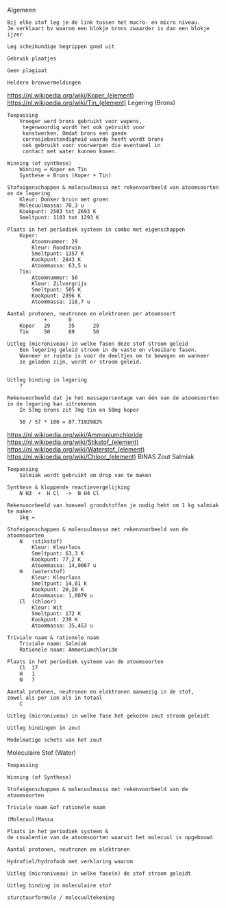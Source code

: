 Algemeen

    Bij elke stof leg je de link tussen het macro- en micro niveau.
    Je verklaart bv waarom een blokje brons zwaarder is dan een blokje ijzer

    Leg scheikundige begrippen goed uit

    Gebruik plaatjes

    Geen plagiaat

    Heldere bronvermeldingen
    
https://nl.wikipedia.org/wiki/Koper_(element) https://nl.wikipedia.org/wiki/Tin_(element)
Legering            (Brons) 

    Toepassing
        Vroeger werd brons gebruikt voor wapens,   
         tegenwoordig wordt het ook gebruikt voor 
         kunstwerken. Omdat brons een goede
         corrosiebestendigheid waarde heeft wordt brons
         ook gebruikt voor voorwerpen die eventueel in
         contact met water kunnen komen.
    
    Winning (of synthese)
        Winning = Koper en Tin
        Synthese = Brons (Koper + Tin)
        
    Stofeigenschappen & molecuulmassa met rekenvoorbeeld van atoomsoorten en de legering
        Kleur: Donker bruin met groen
        Molecuulmassa: 70,3 u
        Kookpunt: 2503 tot 2693 K
        Smeltpunt: 1103 tot 1293 K
        
    Plaats in het periodiek systeen in combo met eigenschappen
        Koper:
            Atoomnummer: 29
            Kleur: Roodbruin
            Smeltpunt: 1357 K
            Kookpunt: 2843 K
            Atoommassa: 63,5 u
        Tin:
            Atoomnummer: 50
            Kleur: Zilvergrijs
            Smeltpunt: 505 K
            Kookpunt: 2896 K
            Atoommassa: 118,7 u
        
    Aantal protonen, neutronen en elektronen per atoomsoort
                +       0       -
        Koper   29      35      29
        Tin     50      69      50
        
    Uitleg (microniveau) in welke fasen deze stof stroom geleid
        Een legering geleid stroom in de vaste en vloeibare fasen.
        Wanneer er ruimte is voor de deeltjes om te bewegen en wanneer
        ze geladen zijn, wordt er stroom geleid.


    Uitleg binding in legering
        ?

    Rekenvoorbeeld dat je het massapercentage van één van de atoomsoorten
    in de legering kan uitrekenen
        In 57mg brons zit 7mg tin en 50mg koper
        
        50 / 57 * 100 = 87.7192982%


https://nl.wikipedia.org/wiki/Ammoniumchloride https://nl.wikipedia.org/wiki/Stikstof_(element) https://nl.wikipedia.org/wiki/Waterstof_(element)
https://nl.wikipedia.org/wiki/Chloor_(element) BINAS
Zout Salmiak

    Toepassing
        Salmiak wordt gebruikt om drop van te maken
    
    Synthese & kloppende reactievergelijking
        N H3  +  H Cl  ->  N H4 Cl
        
    Rekenvoorbeeld van hoeveel grondstoffen je nodig hebt om 1 kg salmiak te maken
        1kg = 
        
    Stofeigenschappen & molecuulmassa met rekenvoorbeeld van de atoomsoorten
        N   (stikstof)
            Kleur: Kleurloos
            Smeltpunt: 63,3 K
            Kookpunt: 77,2 K
            Atoommassa: 14,0067 u
        H   (waterstof)
            Kleur: Kleurloos
            Smeltpunt: 14,01 K
            Kookpunt: 20,28 K
            Atoommassa: 1,0079 u
        Cl  (chloor)
            Kleur: Wit
            Smeltpunt: 172 K
            Kookpunt: 239 K
            Atoommassa: 35,453 u

    Triviale naam & rationele naam
        Triviale naam: Salmiak
        Rationele naam: Ammoniumchloride
        
    Plaats in het periodiek systeem van de atoomsoorten
        Cl  17
        H   1
        N   7
        
    Aantal protonen, neutronen en elektronen aanwezig in de stof,
    zowel als per ion als in totaal
        C

    Uitleg (microniveau) in welke fase het gekozen zout stroom geleidt

    Uitleg bindingen in zout

    Modelmatige schets van het zout

Moleculaire Stof    (Water)

    Toepassing

    Winning (of Synthese)

    Stofeigenschappen & molecuulmassa met rekenvoorbeeld van de atoomsoorten

    Triviale naam &of rationele naam

    (Molecuul)Massa

    Plaats in het periodiek systeen &
    de covalentie van de atoomsoorten waaruit het molecuul is opgebouwd

    Aantal protonen, neutronen en elektronen 

    Hydrofiel/hydrofoob met verklaring waarom

    Uitleg (microniveau) in welke fase(n) de stof stroom geleidt

    Uitleg binding in moleculaire stof

    sturctuurformule / molecuultekening
